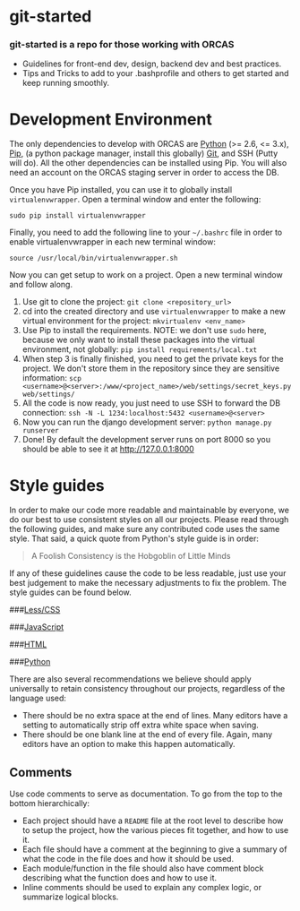 git-started
===========

### git-started is a repo for those working with ORCAS

* Guidelines for front-end dev, design, backend dev and best practices.
* Tips and Tricks to add to your .bashprofile and others to get started and keep running smoothly.

Development Environment
================

The only dependencies to develop with ORCAS are [Python](http://www.python.org/download/)
(>= 2.6, <= 3.x), [Pip](http://www.pip-installer.org/en/latest/installing.html), (a python package
manager, install this globally) [Git](http://git-scm.com/downloads), and SSH (Putty will do). All
the other dependencies can be installed using Pip. You will also need an account on the ORCAS staging
server in order to access the DB.

Once you have Pip installed, you can use it to globally install `virtualenvwrapper`. Open a
terminal window and enter the following:

`sudo pip install virtualenvwrapper`

Finally, you need to add the following line to your `~/.bashrc` file in order to enable virtualenvwrapper
in each new terminal window:

`source /usr/local/bin/virtualenvwrapper.sh`

Now you can get setup to work on a project. Open a new terminal window and follow along.

1. Use git to clone the project: `git clone <repository_url>`
2. cd into the created directory and use `virtualenvwrapper` to make a new virtual environment for the project: `mkvirtualenv <env_name>`
3. Use Pip to install the requirements. NOTE: we don't use `sudo` here, because we only want to install these packages into the virtual environment, not globally: `pip install requirements/local.txt`
4. When step 3 is finally finished, you need to get the private keys for the project. We don't store them in the repository since they are sensitive information: `scp <username>@<server>:/www/<project_name>/web/settings/secret_keys.py web/settings/`
5. All the code is now ready, you just need to use SSH to forward the DB connection: `ssh -N -L 1234:localhost:5432 <username>@<server>`
6. Now you can run the django development server: `python manage.py runserver`
7. Done! By default the development server runs on port 8000 so you should be able to see it at http://127.0.0.1:8000


Style guides
============
In order to make our code more readable and maintainable by everyone, we do
our best to use consistent styles on all our projects. Please read through the following guides,
and make sure any contributed code uses the same style. That said, a quick quote from
Python's style guide is in order:
> A Foolish Consistency is the Hobgoblin of Little Minds

If any of these guidelines cause the code to be less readable, just use your best judgement to
make the necessary adjustments to fix the problem. The style guides can be found below.

###[Less/CSS](styles/Less.md)

###[JavaScript](styles/JavaScript.md)

###[HTML](styles/HTML.md)

###[Python](styles/Python.md)

There are also several recommendations we believe should apply universally to retain consistency
throughout our projects, regardless of the language used:
* There should be no extra space at the end of lines. Many editors have a setting to
automatically strip off extra white space when saving.
* There should be one blank line at the end of every file. Again, many editors have an option to
make this happen automatically.

Comments
--------
Use code comments to serve as documentation. To go from the top to the bottom hierarchically:
* Each project should have a `README` file at the root level to describe how to setup the project,
how the various pieces fit together, and how to use it.
* Each file should have a comment at the beginning to give a summary of what the code in the file
does and how it should be used.
* Each module/function in the file should also have comment block describing what the function
does and how to use it.
* Inline comments should be used to explain any complex logic, or summarize logical blocks.
